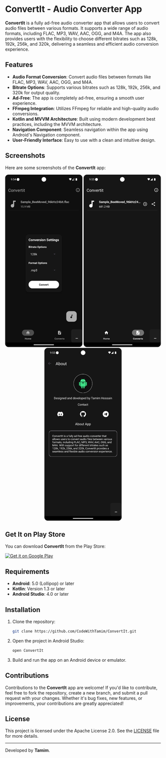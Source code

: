 
# ConvertIt - Audio Converter App

**ConvertIt** is a fully ad-free audio converter app that allows users to convert audio files between various formats. It supports a wide range of audio formats, including FLAC, MP3, WAV, AAC, OGG, and M4A. The app also provides users with the flexibility to choose different bitrates such as 128k, 192k, 256k, and 320k, delivering a seamless and efficient audio conversion experience.

## Features

- **Audio Format Conversion**: Convert audio files between formats like FLAC, MP3, WAV, AAC, OGG, and M4A.
- **Bitrate Options**: Supports various bitrates such as 128k, 192k, 256k, and 320k for output quality.
- **Ad-Free**: The app is completely ad-free, ensuring a smooth user experience.
- **FFmpeg Integration**: Utilizes FFmpeg for reliable and high-quality audio conversions.
- **Kotlin and MVVM Architecture**: Built using modern development best practices, including the MVVM architecture.
- **Navigation Component**: Seamless navigation within the app using Android's Navigation component.
- **User-Friendly Interface**: Easy to use with a clean and intuitive design.

## Screenshots

Here are some screenshots of the **ConvertIt** app:

<p align="center">
  <img src="images/img1.png" alt="Screenshot 1" width="250"/>
  <img src="images/img2.png" alt="Screenshot 2" width="250"/>
  <img src="images/img3.png" alt="Screenshot 3" width="250"/>
</p>

## Get It on Play Store

You can download **ConvertIt** from the Play Store:

<p align="left">
  <a href="https://play.google.com/store/apps/details?id=com.nasahacker.convertit" target="_blank">
    <img alt="Get it on Google Play" src="https://upload.wikimedia.org/wikipedia/commons/7/78/Google_Play_Store_badge_EN.svg" width="200"/>
  </a>
</p>

## Requirements

- **Android**: 5.0 (Lollipop) or later
- **Kotlin**: Version 1.3 or later
- **Android Studio**: 4.0 or later

## Installation

1. Clone the repository:
    ```bash
    git clone https://github.com/CodeWithTamim/ConvertIt.git
    ```

2. Open the project in Android Studio:
    ```bash
    open ConvertIt
    ```

3. Build and run the app on an Android device or emulator.

## Contributions

Contributions to the **ConvertIt** app are welcome! If you'd like to contribute, feel free to fork the repository, create a new branch, and submit a pull request with your changes. Whether it's bug fixes, new features, or improvements, your contributions are greatly appreciated!

## License

This project is licensed under the Apache License 2.0. See the [LICENSE](LICENSE) file for more details.

---

Developed by **Tamim**.

